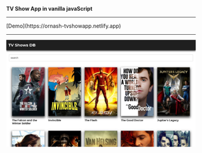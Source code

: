 <strong>TV Show App in vanilla javaScript</strong>

<hr/>
[Demo](https://ornash-tvshowapp.netlify.app)
<hr/>

![alt text](https://github.com/Ornashh/tvshowApp/blob/main/img/tvshowapp.jpg)
